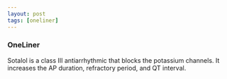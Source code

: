 ```yaml
---
layout: post
tags: [oneliner]
---
```



### OneLiner

Sotalol is a class III antiarrhythmic that blocks the potassium channels. It increases the AP duration, refractory period, and QT interval.
